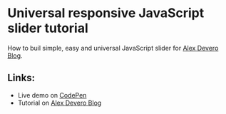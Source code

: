 # Universal responsive JavaScript slider tutorial
How to buil simple, easy and universal JavaScript slider for [Alex Devero Blog](http://blog.alexdevero.com/).

## Links:
- Live demo on [CodePen](http://codepen.io/alexdevero/pen/jVmXXe)
- Tutorial on [Alex Devero Blog](http://blog.alexdevero.com/)
